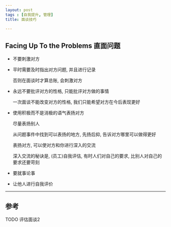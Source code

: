 ```yaml
---
layout: post
tags : [自我提升, 管理]
title: 面谈技巧

---
```


## Facing Up To the Problems 直面问题

* 不要刺激对方

* 平时需要及时指出对方问题, 并且进行记录

  否则在面谈时才算总账, 会刺激对方

* 永远不要批评对方的性格, 只能批评对方做的事情

  一次面谈不能改变对方的性格, 我们只能希望对方在今后表现更好

* 使用积极而不是消极的语气表扬对方

  尽量表扬别人

  从问题事件中找到可以表扬的地方, 先扬后抑, 告诉对方哪里可以做得更好

  表扬对方, 可以使对方和你进行深入的交流

  深入交流的秘诀是, (员工)自我评估, 有时人们对自己的要求, 比别人对自己的要求还要苛刻

* 要就事论事

* 让他人进行自我评价


---

## 参考

TODO 评估面谈2


